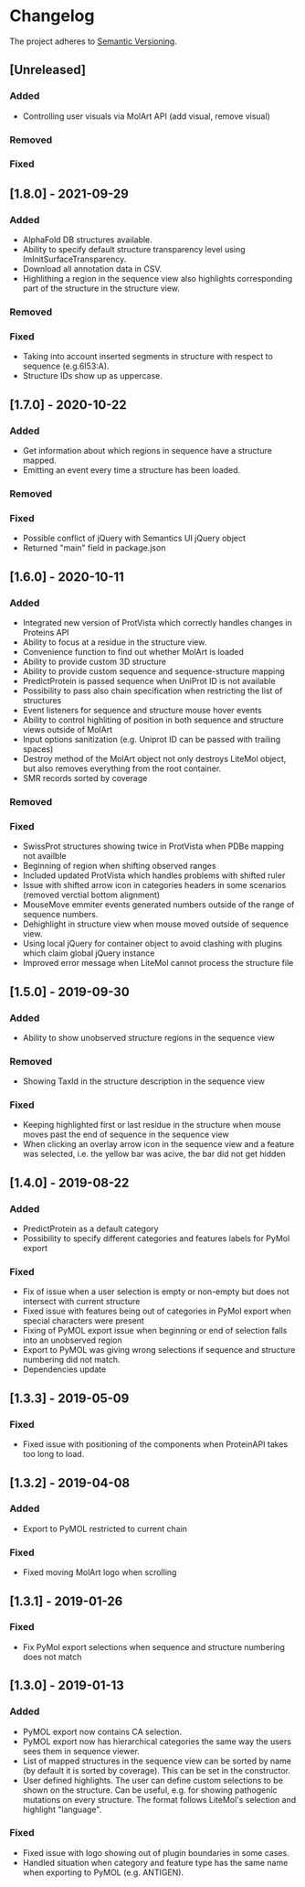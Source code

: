 # Changelog

The project adheres to [Semantic Versioning](https://semver.org/spec/v2.0.0.html).

##  [Unreleased]

### Added

- Controlling user visuals via MolArt API (add visual, remove visual)

### Removed

### Fixed


##  [1.8.0] - 2021-09-29

### Added

- AlphaFold DB structures available.
- Ability to specify default structure transparency level using lmInitSurfaceTransparency.
- Download all annotation data in CSV.
- Highlithing a region in the sequence view also highlights corresponding part of the structure in the
structure view. 

### Removed

### Fixed

- Taking into account inserted segments in structure with respect to sequence (e.g.6I53:A).
- Structure IDs show up as uppercase. 



##  [1.7.0] - 2020-10-22

### Added

- Get information about which regions in sequence have a structure mapped.
- Emitting an event every time a structure has been loaded.

### Removed

### Fixed

- Possible conflict of jQuery with Semantics UI jQuery object
- Returned "main" field in package.json

##  [1.6.0] - 2020-10-11

### Added

- Integrated new version of ProtVista which correctly handles changes in Proteins API 
- Ability to focus at a residue in the structure view.
- Convenience function to find out whether MolArt is loaded
- Ability to provide custom 3D structure
- Ability to provide custom sequence and sequence-structure mapping
- PredictProtein is passed sequence when UniProt ID is not available
- Possibility to pass also chain specification when restricting the list of structures
- Event listeners for sequence and structure mouse hover events
- Ability to control highliting of position in both sequence and structure views outside of MolArt
- Input options sanitization (e.g. Uniprot ID can be passed with trailing spaces)
- Destroy method of the MolArt object not only destroys LiteMol object, but also removes everything from the root container.
- SMR records sorted by coverage

### Removed

### Fixed

- SwissProt structures showing twice in ProtVista when PDBe mapping not availble 
- Beginning of region when shifting observed ranges
- Included updated ProtVista which handles problems with shifted ruler
- Issue with shifted arrow icon in categories headers in some scenarios (removed verctial bottom alignment)
- MouseMove emmiter events generated numbers outside of the range of sequence numbers.
- Dehighlight in structure view when mouse moved outside of sequence view.
- Using local jQuery for container object to avoid clashing with plugins which claim global jQuery instance
- Improved error message when LiteMol cannot process the structure file

##  [1.5.0] - 2019-09-30

### Added

- Ability to show unobserved structure regions in the sequence view

### Removed

- Showing TaxId in the structure description in the sequence view

### Fixed

- Keeping highlighted first or last residue in the structure when mouse moves past the end of sequence 
in the sequence view
- When clicking an overlay arrow icon in the sequence view and a feature was selected, i.e. the yellow bar was 
acive, the bar did not get hidden

## [1.4.0] - 2019-08-22

### Added

- PredictProtein as a default category 
- Possibility to specify different categories and features labels for PyMol export

### Fixed

- Fix of issue when a user selection is empty or non-empty but does not intersect with current structure
- Fixed issue with features being out of categories in PyMol export when special characters were present
- Fixing of PyMOL export issue when beginning or end of selection falls into an unobserved region
- Export to PyMOL was giving wrong selections if sequence and structure numbering did not match.
- Dependencies update

## [1.3.3] - 2019-05-09

### Fixed

- Fixed issue with positioning of the components when ProteinAPI takes too long to load.

## [1.3.2] - 2019-04-08

### Added

- Export to PyMOL restricted to current chain

### Fixed

- Fixed moving MolArt logo when scrolling 

## [1.3.1] - 2019-01-26

### Fixed

- Fix PyMol export selections when sequence and structure numbering does not match


## [1.3.0] - 2019-01-13

### Added
- PyMOL export now contains CA selection.
- PyMOL export now has hierarchical categories the same way the users sees them in sequence viewer.
- List of mapped structures in the sequence view can be sorted by name (by default it is sorted by coverage).
This can be set in the constructor.
- User defined highlights. The user can define custom selections to be shown on the structure. Can be useful, 
e.g. for showing pathogenic mutations on every structure. The format follows LiteMol's selection and 
 highlight "language".

### Fixed
- Fixed issue with logo showing out of plugin boundaries in some cases.
- Handled situation when category and feature type has the same name when exporting to PyMOL (e.g. ANTIGEN).


